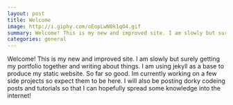 ```yaml
---
layout: post
title: Welcome 
image: http://i.giphy.com/oEopLwN0k1qO4.gif
summary: Welcome! This is my new and improved site. I am slowly but surely getting my portfolio together and writing about things.
categories: general 
---
```


Welcome! This is my new and improved site. I am slowly but surely getting my portfolio together and writing about things.
I am using jekyll as a base to produce my static website. So far so good. Im currently working on a few side projects so expect them to be here. 
I will also be posting dorky codeing posts and tutorials so that I can hopefully spread some knowledge into the internet!

